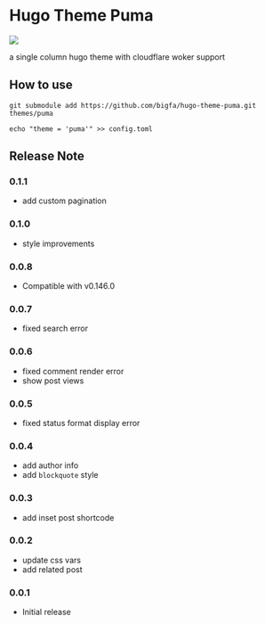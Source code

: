 # Hugo Theme Puma

![](https://static.fatesinger.com/2025/01/10eb5gy4cj9fvxag.png)

a single column hugo theme with cloudflare woker support

## How to use

```
git submodule add https://github.com/bigfa/hugo-theme-puma.git themes/puma

echo "theme = 'puma'" >> config.toml
```

## Release Note

### 0.1.1

-   add custom pagination

### 0.1.0

-   style improvements

### 0.0.8

-   Compatible with v0.146.0

### 0.0.7

-   fixed search error

### 0.0.6

-   fixed comment render error
-   show post views

### 0.0.5

-   fixed status format display error

### 0.0.4

-   add author info
-   add `blockquote` style

### 0.0.3

-   add inset post shortcode

### 0.0.2

-   update css vars
-   add related post

### 0.0.1

-   Initial release
